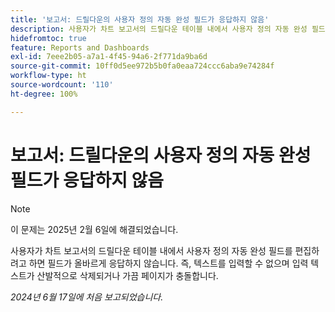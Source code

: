 ```yaml
---
title: '보고서: 드릴다운의 사용자 정의 자동 완성 필드가 응답하지 않음'
description: 사용자가 차트 보고서의 드릴다운 테이블 내에서 사용자 정의 자동 완성 필드를 편집하려고 하면 필드가 올바르게 응답하지 않습니다. 즉, 텍스트를 입력할 수 없으며 입력 텍스트가 산발적으로 삭제되거나 가끔 페이지가 충돌합니다.
hidefromtoc: true
feature: Reports and Dashboards
exl-id: 7eee2b05-a7a1-4f45-94a6-2f771da9ba6d
source-git-commit: 10ff0d5ee972b5b0fa0eaa724ccc6aba9e74284f
workflow-type: ht
source-wordcount: '110'
ht-degree: 100%

---
```


# 보고서: 드릴다운의 사용자 정의 자동 완성 필드가 응답하지 않음

>[!NOTE]
>
>이 문제는 2025년 2월 6일에 해결되었습니다.

사용자가 차트 보고서의 드릴다운 테이블 내에서 사용자 정의 자동 완성 필드를 편집하려고 하면 필드가 올바르게 응답하지 않습니다. 즉, 텍스트를 입력할 수 없으며 입력 텍스트가 산발적으로 삭제되거나 가끔 페이지가 충돌합니다.

_2024년 6월 17일에 처음 보고되었습니다._

